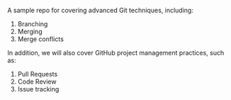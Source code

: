 A sample repo for covering advanced Git techniques, including:

1. Branching
2. Merging
3. Merge conflicts

In addition, we will also cover GitHub project management practices, such as:

1. Pull Requests
2. Code Review
3. Issue tracking
